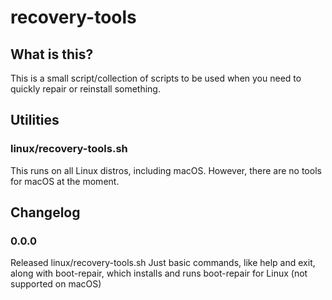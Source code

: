 # recovery-tools

## What is this?

This is a small script/collection of scripts to be used when you need to quickly repair or reinstall something.

## Utilities

### linux/recovery-tools.sh

This runs on all Linux distros, including macOS. However, there are no tools for macOS at the moment.

## Changelog

### 0.0.0

Released linux/recovery-tools.sh
Just basic commands, like help and exit, along with boot-repair, which installs and runs boot-repair for Linux (not supported on macOS)